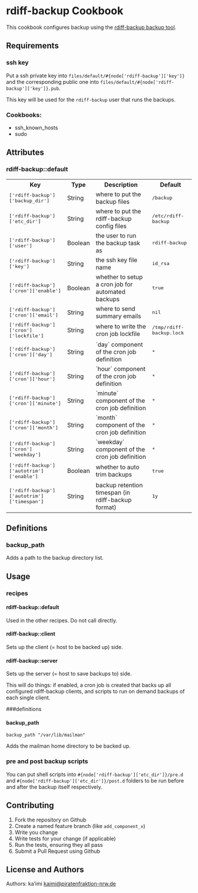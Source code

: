 rdiff-backup Cookbook
=====================

This cookbook configures backup using the [rdiff-backup backup tool](http://rdiff-backup.nongnu.org/ "rdiff-backup home page").

Requirements
------------

### ssh key

Put a ssh private key into `files/default/#{node['rdiff-backup']['key']}` and the 
corresponding public one into `files/default/#{node['rdiff-backup']['key']}.pub`.

This key will be used for the `rdiff-backup` user that runs the backups.

### Cookbooks:

* ssh\_known\_hosts
* sudo

Attributes
----------

### rdiff-backup::default

<table>
  <tr>
    <th>Key</th>
    <th>Type</th>
    <th>Description</th>
    <th>Default</th>
  </tr>
  <tr>
    <td><tt>['rdiff-backup']['backup_dir']</tt></td>
    <td>String</td>
    <td>where to put the backup files</td>
    <td><tt>/backup</tt></td>
  </tr>
  <tr>
    <td><tt>['rdiff-backup']['etc_dir']</tt></td>
    <td>String</td>
    <td>where to put the rdiff-backup config files</td>
    <td><tt>/etc/rdiff-backup</tt></td>
  </tr>
  <tr>
    <td><tt>['rdiff-backup']['user']</tt></td>
    <td>Boolean</td>
    <td>the user to run the backup task as</td>
    <td><tt>rdiff-backup</tt></td>
  </tr>
  <tr>
    <td><tt>['rdiff-backup']['key']</tt></td>
    <td>String</td>
    <td>the ssh key file name</td>
    <td><tt>id_rsa</tt></td>
  </tr>
  <tr>
    <td><tt>['rdiff-backup']['cron']['enable']</tt></td>
    <td>Boolean</td>
    <td>whether to setup a cron job for automated backups</td>
    <td><tt>true</tt></td>
  </tr>
  <tr>
    <td><tt>['rdiff-backup']['cron']['email']</tt></td>
    <td>String</td>
    <td>where to send summary emails</td>
    <td><tt>nil</tt></td>
  </tr>
  <tr>
    <td><tt>['rdiff-backup']['cron']['lockfile']</tt></td>
    <td>String</td>
    <td>where to write the cron job lockfile</td>
    <td><tt>/tmp/rdiff-backup.lock</tt></td>
  </tr>
  <tr>
    <td><tt>['rdiff-backup']['cron']['day']</tt></td>
    <td>String</td>
    <td>`day` component of the cron job definition</td>
    <td><tt>*</tt></td>
  </tr>
  <tr>
    <td><tt>['rdiff-backup']['cron']['hour']</tt></td>
    <td>String</td>
    <td>`hour` component of the cron job definition</td>
    <td><tt>*</tt></td>
  </tr>
  <tr>
    <td><tt>['rdiff-backup']['cron']['minute']</tt></td>
    <td>String</td>
    <td>`minute` component of the cron job definition</td>
    <td><tt>*</tt></td>
  </tr>
  <tr>
    <td><tt>['rdiff-backup']['cron']['month']</tt></td>
    <td>String</td>
    <td>`month` component of the cron job definition</td>
    <td><tt>*</tt></td>
  </tr>
  <tr>
    <td><tt>['rdiff-backup']['cron']['weekday']</tt></td>
    <td>String</td>
    <td>`weekday` component of the cron job definition</td>
    <td><tt>*</tt></td>
  </tr>
  <tr>
    <td><tt>['rdiff-backup']['autotrim']['enable']</tt></td>
    <td>Boolean</td>
    <td>whether to auto trim backups</td>
    <td><tt>true</tt></td>
  </tr>
  <tr>
    <td><tt>['rdiff-backup']['autotrim']['timespan']</tt></td>
    <td>String</td>
    <td>backup retention timespan (in rdiff-backup format)</td>
    <td><tt>1y</tt></td>
  </tr>
</table>

Definitions
-----------

### backup\_path

Adds a path to the backup directory list.


Usage
-----

### recipes

#### rdiff-backup::default

Used in the other recipes. Do not call directly.

#### rdiff-backup::client

Sets up the client (= host to be backed up) side.

#### rdiff-backup::server

Sets up the server (= host to save backups to) side.

This will do things: if enabled, a cron job is created that backs up all 
configured rdiff-backup clients, and scripts to run on demand backups of each 
single client.

###definitions

#### backup\_path
`backup_path "/var/lib/mailman"`

Adds the mailman home directory to be backed up.

### pre and post backup scripts

You can put shell scripts into `#{node['rdiff-backup']['etc_dir']}/pre.d` and 
`#{node['rdiff-backup']['etc_dir']}/post.d` folders to be run before and after 
the backup itself respectively.

Contributing
------------

1. Fork the repository on Github
2. Create a named feature branch (like `add_component_x`)
3. Write you change
4. Write tests for your change (if applicable)
5. Run the tests, ensuring they all pass
6. Submit a Pull Request using Github

License and Authors
-------------------
Authors: ka’imi <kaimi@piratenfraktion-nrw.de>
